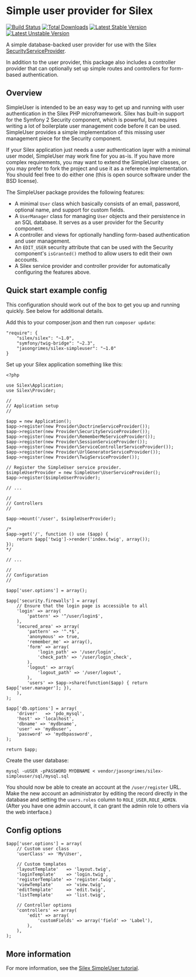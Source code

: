 Simple user provider for Silex
==============================

[![Build Status](https://travis-ci.org/jasongrimes/silex-simpleuser.svg?branch=master)](https://travis-ci.org/jasongrimes/silex-simpleuser)
[![Total Downloads](https://poser.pugx.org/jasongrimes/silex-simpleuser/downloads.svg)](https://packagist.org/packages/jasongrimes/silex-simpleuser)
[![Latest Stable Version](https://poser.pugx.org/jasongrimes/silex-simpleuser/v/stable.svg)](https://packagist.org/packages/jasongrimes/silex-simpleuser)
[![Latest Unstable Version](https://poser.pugx.org/jasongrimes/silex-simpleuser/v/unstable.svg)](https://packagist.org/packages/jasongrimes/silex-simpleuser)

A simple database-backed user provider for use with the Silex [SecurityServiceProvider](http://silex.sensiolabs.org/doc/providers/security.html).

In addition to the user provider, this package also includes a controller provider that can optionally set up simple routes and controllers for form-based authentication.

Overview
--------

SimpleUser is intended to be an easy way to get up and running with user authentication in the Silex PHP microframework.
Silex has built-in support for the Symfony 2 Security component, which is powerful,
but requires writing a lot of boilerplate user management code before it can be used.
SimpleUser provides a simple implementation of this missing user management piece for the Security component.

If your Silex application just needs a user authentication layer with a minimal user model,
SimpleUser may work fine for you as-is.
If you have more complex requirements, you may want to extend the SimpleUser classes,
or you may prefer to fork the project and use it as a reference implementation.
You should feel free to do either one (this is open source software under the BSD license).

The SimpleUser package provides the following features:

* A minimal `User` class which basically consists of an email, password, optional name, and support for custom fields.
* A `UserManager` class for managing `User` objects and their persistence in an SQL database. It serves as a user provider for the Security component.
* A controller and views for optionally handling form-based authentication and user management.
* An `EDIT_USER` security attribute that can be used with the Security component's `isGranted()` method to allow users to edit their own accounts.
* A Silex service provider and controller provider for automatically configuring the features above.

Quick start example config
--------------------------

This configuration should work out of the box to get you up and running quickly. See below for additional details.

Add this to your composer.json and then run `composer update`:

    "require": {
        "silex/silex": "~1.0",
        "symfony/twig-bridge": "~2.3",
        "jasongrimes/silex-simpleuser": "~1.0"
    }

Set up your Silex application something like this:


    <?php

    use Silex\Application;
    use Silex\Provider;

    //
    // Application setup
    //

    $app = new Application();
    $app->register(new Provider\DoctrineServiceProvider());
    $app->register(new Provider\SecurityServiceProvider());
    $app->register(new Provider\RememberMeServiceProvider());
    $app->register(new Provider\SessionServiceProvider());
    $app->register(new Provider\ServiceControllerServiceProvider());
    $app->register(new Provider\UrlGeneratorServiceProvider());
    $app->register(new Provider\TwigServiceProvider());

    // Register the SimpleUser service provider.
    $simpleUserProvider = new SimpleUser\UserServiceProvider();
    $app->register($simpleUserProvider);

    // ...

    //
    // Controllers
    //

    $app->mount('/user', $simpleUserProvider);

    /*
    $app->get('/', function () use ($app) {
        return $app['twig']->render('index.twig', array());
    });
    */

    // ...

    //
    // Configuration
    //

    $app['user.options'] = array();

    $app['security.firewalls'] = array(
        // Ensure that the login page is accessible to all
        'login' => array(
            'pattern' => '^/user/login$',
        ),
        'secured_area' => array(
            'pattern' => '^.*$',
            'anonymous' => true,
            'remember_me' => array(),
            'form' => array(
                'login_path' => '/user/login',
                'check_path' => '/user/login_check',
            ),
            'logout' => array(
                'logout_path' => '/user/logout',
            ),
            'users' => $app->share(function($app) { return $app['user.manager']; }),
        ),
    );

    $app['db.options'] = array(
        'driver'   => 'pdo_mysql',
        'host' => 'localhost',
        'dbname' => 'mydbname',
        'user' => 'mydbuser',
        'password' => 'mydbpassword',
    );

    return $app;

Create the user database:

    mysql -uUSER -pPASSWORD MYDBNAME < vendor/jasongrimes/silex-simpleuser/sql/mysql.sql

You should now be able to create an account at the `/user/register` URL.
Make the new account an administrator by editing the record directly in the database and setting the `users.roles` column to `ROLE_USER,ROLE_ADMIN`.
(After you have one admin account, it can grant the admin role to others via the web interface.)

Config options
--------------

    $app['user.options'] = array(
        // Custom user class
        'userClass' => 'My\User',

        // Custom templates
        'layoutTemplate'   => 'layout.twig',
        'loginTemplate'    => 'login.twig',
        'registerTemplate' => 'register.twig',
        'viewTemplate'     => 'view.twig',
        'editTemplate'     => 'edit.twig',
        'listTemplate'     => 'list.twig',

        // Controller options
        'controllers' => array(
            'edit' => array(
                'customFields' => array('field' => 'Label'),
            ),
        ),
    );

More information
----------------

For more information, see the [Silex SimpleUser tutorial](http://jasongrimes.org/?p=678).

